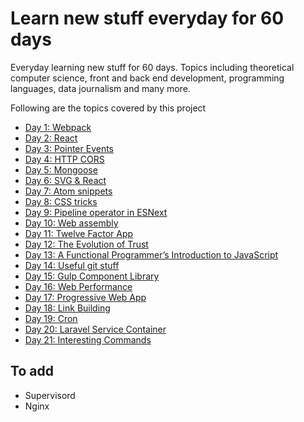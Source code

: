 # Learn new stuff everyday for 60 days
Everyday learning new stuff for 60 days. Topics including theoretical computer science, front and back end development, programming languages, data journalism and many more.

Following are the topics covered by this project

- [Day 1: Webpack](day-01-webpack/)
- [Day 2: React](day-02-react/)
- [Day 3: Pointer Events](day-03-pointer-events/)
- [Day 4: HTTP CORS](day-03-http-cors/)
- [Day 5: Mongoose](day-05-mongoose/)
- [Day 6: SVG & React](day-06-svg-react/)
- [Day 7: Atom snippets](day-07-atom-snippets/)
- [Day 8: CSS tricks](day-08-css-tricks/)
- [Day 9: Pipeline operator in ESNext](day-09-pipeline-operator/)
- [Day 10: Web assembly](day-10-web-assembly/)
- [Day 11: Twelve Factor App](day-11-twelve-factor-app/)
- [Day 12: The Evolution of Trust](day-12-the-evolution-of-trust/)
- [Day 13: A Functional Programmer’s Introduction to JavaScript](day-13-fp-intro-js/)
- [Day 14: Useful git stuff](day-14-useful-git-stuff/)
- [Day 15: Gulp Component Library](day-15-gulp-component-library/)
- [Day 16: Web Performance](day-16-web-performance/)
- [Day 17: Progressive Web App](day-17-pwa/)
- [Day 18: Link Building](day-18-link-building/)
- [Day 19: Cron](day-19-cron/)
- [Day 20: Laravel Service Container](day-20-laravel-service-container/)
- [Day 21: Interesting Commands](day-21-interesting-commands)

## To add

- Supervisord
- Nginx
